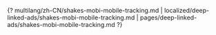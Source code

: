 {? multilang/zh-CN/shakes-mobi-mobile-tracking.md | localized/deep-linked-ads/shakes-mobi-mobile-tracking.md | pages/deep-linked-ads/shakes-mobi-mobile-tracking.md ?}
